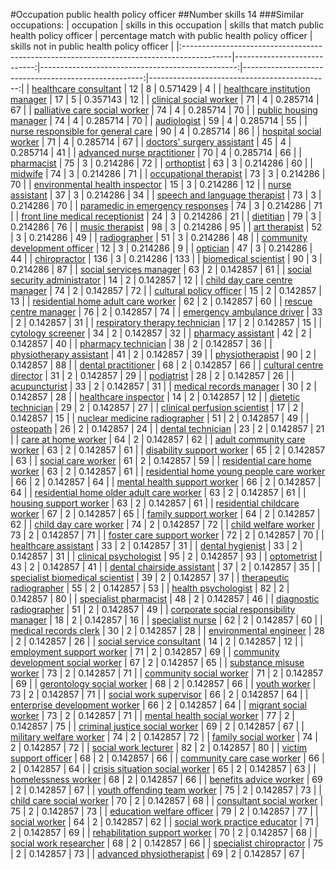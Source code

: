 #Occupation public health policy officer
##Number skills 14
###Similar occupations:
| occupation                                                                                |   skills in this occupation |   skills that match public health policy officer |   percentage match with public health policy officer |   skills not in public health policy officer |
|:------------------------------------------------------------------------------------------|----------------------------:|-------------------------------------------------:|-----------------------------------------------------:|---------------------------------------------:|
| [healthcare consultant](healthcare_consultant.md)                                         |                          12 |                                                8 |                                             0.571429 |                                            4 |
| [healthcare institution manager](healthcare_institution_manager.md)                       |                          17 |                                                5 |                                             0.357143 |                                           12 |
| [clinical social worker](clinical_social_worker.md)                                       |                          71 |                                                4 |                                             0.285714 |                                           67 |
| [palliative care social worker](palliative_care_social_worker.md)                         |                          74 |                                                4 |                                             0.285714 |                                           70 |
| [public housing manager](public_housing_manager.md)                                       |                          74 |                                                4 |                                             0.285714 |                                           70 |
| [audiologist](audiologist.md)                                                             |                          59 |                                                4 |                                             0.285714 |                                           55 |
| [nurse responsible for general care](nurse_responsible_for_general_care.md)               |                          90 |                                                4 |                                             0.285714 |                                           86 |
| [hospital social worker](hospital_social_worker.md)                                       |                          71 |                                                4 |                                             0.285714 |                                           67 |
| [doctors' surgery assistant](doctors'_surgery_assistant.md)                               |                          45 |                                                4 |                                             0.285714 |                                           41 |
| [advanced nurse practitioner](advanced_nurse_practitioner.md)                             |                          70 |                                                4 |                                             0.285714 |                                           66 |
| [pharmacist](pharmacist.md)                                                               |                          75 |                                                3 |                                             0.214286 |                                           72 |
| [orthoptist](orthoptist.md)                                                               |                          63 |                                                3 |                                             0.214286 |                                           60 |
| [midwife](midwife.md)                                                                     |                          74 |                                                3 |                                             0.214286 |                                           71 |
| [occupational therapist](occupational_therapist.md)                                       |                          73 |                                                3 |                                             0.214286 |                                           70 |
| [environmental health inspector](environmental_health_inspector.md)                       |                          15 |                                                3 |                                             0.214286 |                                           12 |
| [nurse assistant](nurse_assistant.md)                                                     |                          37 |                                                3 |                                             0.214286 |                                           34 |
| [speech and language therapist](speech_and_language_therapist.md)                         |                          73 |                                                3 |                                             0.214286 |                                           70 |
| [paramedic in emergency responses](paramedic_in_emergency_responses.md)                   |                          74 |                                                3 |                                             0.214286 |                                           71 |
| [front line medical receptionist](front_line_medical_receptionist.md)                     |                          24 |                                                3 |                                             0.214286 |                                           21 |
| [dietitian](dietitian.md)                                                                 |                          79 |                                                3 |                                             0.214286 |                                           76 |
| [music therapist](music_therapist.md)                                                     |                          98 |                                                3 |                                             0.214286 |                                           95 |
| [art therapist](art_therapist.md)                                                         |                          52 |                                                3 |                                             0.214286 |                                           49 |
| [radiographer](radiographer.md)                                                           |                          51 |                                                3 |                                             0.214286 |                                           48 |
| [community development officer](community_development_officer.md)                         |                          12 |                                                3 |                                             0.214286 |                                            9 |
| [optician](optician.md)                                                                   |                          47 |                                                3 |                                             0.214286 |                                           44 |
| [chiropractor](chiropractor.md)                                                           |                         136 |                                                3 |                                             0.214286 |                                          133 |
| [biomedical scientist](biomedical_scientist.md)                                           |                          90 |                                                3 |                                             0.214286 |                                           87 |
| [social services manager](social_services_manager.md)                                     |                          63 |                                                2 |                                             0.142857 |                                           61 |
| [social security administrator](social_security_administrator.md)                         |                          14 |                                                2 |                                             0.142857 |                                           12 |
| [child day care centre manager](child_day_care_centre_manager.md)                         |                          74 |                                                2 |                                             0.142857 |                                           72 |
| [cultural policy officer](cultural_policy_officer.md)                                     |                          15 |                                                2 |                                             0.142857 |                                           13 |
| [residential home adult care worker](residential_home_adult_care_worker.md)               |                          62 |                                                2 |                                             0.142857 |                                           60 |
| [rescue centre manager](rescue_centre_manager.md)                                         |                          76 |                                                2 |                                             0.142857 |                                           74 |
| [emergency ambulance driver](emergency_ambulance_driver.md)                               |                          33 |                                                2 |                                             0.142857 |                                           31 |
| [respiratory therapy technician](respiratory_therapy_technician.md)                       |                          17 |                                                2 |                                             0.142857 |                                           15 |
| [cytology screener](cytology_screener.md)                                                 |                          34 |                                                2 |                                             0.142857 |                                           32 |
| [pharmacy assistant](pharmacy_assistant.md)                                               |                          42 |                                                2 |                                             0.142857 |                                           40 |
| [pharmacy technician](pharmacy_technician.md)                                             |                          38 |                                                2 |                                             0.142857 |                                           36 |
| [physiotherapy assistant](physiotherapy_assistant.md)                                     |                          41 |                                                2 |                                             0.142857 |                                           39 |
| [physiotherapist](physiotherapist.md)                                                     |                          90 |                                                2 |                                             0.142857 |                                           88 |
| [dental practitioner](dental_practitioner.md)                                             |                          68 |                                                2 |                                             0.142857 |                                           66 |
| [cultural centre director](cultural_centre_director.md)                                   |                          31 |                                                2 |                                             0.142857 |                                           29 |
| [podiatrist](podiatrist.md)                                                               |                          28 |                                                2 |                                             0.142857 |                                           26 |
| [acupuncturist](acupuncturist.md)                                                         |                          33 |                                                2 |                                             0.142857 |                                           31 |
| [medical records manager](medical_records_manager.md)                                     |                          30 |                                                2 |                                             0.142857 |                                           28 |
| [healthcare inspector](healthcare_inspector.md)                                           |                          14 |                                                2 |                                             0.142857 |                                           12 |
| [dietetic technician](dietetic_technician.md)                                             |                          29 |                                                2 |                                             0.142857 |                                           27 |
| [clinical perfusion scientist](clinical_perfusion_scientist.md)                           |                          17 |                                                2 |                                             0.142857 |                                           15 |
| [nuclear medicine radiographer](nuclear_medicine_radiographer.md)                         |                          51 |                                                2 |                                             0.142857 |                                           49 |
| [osteopath](osteopath.md)                                                                 |                          26 |                                                2 |                                             0.142857 |                                           24 |
| [dental technician](dental_technician.md)                                                 |                          23 |                                                2 |                                             0.142857 |                                           21 |
| [care at home worker](care_at_home_worker.md)                                             |                          64 |                                                2 |                                             0.142857 |                                           62 |
| [adult community care worker](adult_community_care_worker.md)                             |                          63 |                                                2 |                                             0.142857 |                                           61 |
| [disability support worker](disability_support_worker.md)                                 |                          65 |                                                2 |                                             0.142857 |                                           63 |
| [social care worker](social_care_worker.md)                                               |                          61 |                                                2 |                                             0.142857 |                                           59 |
| [residential care home worker](residential_care_home_worker.md)                           |                          63 |                                                2 |                                             0.142857 |                                           61 |
| [residential home young people care worker](residential_home_young_people_care_worker.md) |                          66 |                                                2 |                                             0.142857 |                                           64 |
| [mental health support worker](mental_health_support_worker.md)                           |                          66 |                                                2 |                                             0.142857 |                                           64 |
| [residential home older adult care worker](residential_home_older_adult_care_worker.md)   |                          63 |                                                2 |                                             0.142857 |                                           61 |
| [housing support worker](housing_support_worker.md)                                       |                          63 |                                                2 |                                             0.142857 |                                           61 |
| [residential childcare worker](residential_childcare_worker.md)                           |                          67 |                                                2 |                                             0.142857 |                                           65 |
| [family support worker](family_support_worker.md)                                         |                          64 |                                                2 |                                             0.142857 |                                           62 |
| [child day care worker](child_day_care_worker.md)                                         |                          74 |                                                2 |                                             0.142857 |                                           72 |
| [child welfare worker](child_welfare_worker.md)                                           |                          73 |                                                2 |                                             0.142857 |                                           71 |
| [foster care support worker](foster_care_support_worker.md)                               |                          72 |                                                2 |                                             0.142857 |                                           70 |
| [healthcare assistant](healthcare_assistant.md)                                           |                          33 |                                                2 |                                             0.142857 |                                           31 |
| [dental hygienist](dental_hygienist.md)                                                   |                          33 |                                                2 |                                             0.142857 |                                           31 |
| [clinical psychologist](clinical_psychologist.md)                                         |                          95 |                                                2 |                                             0.142857 |                                           93 |
| [optometrist](optometrist.md)                                                             |                          43 |                                                2 |                                             0.142857 |                                           41 |
| [dental chairside assistant](dental_chairside_assistant.md)                               |                          37 |                                                2 |                                             0.142857 |                                           35 |
| [specialist biomedical scientist](specialist_biomedical_scientist.md)                     |                          39 |                                                2 |                                             0.142857 |                                           37 |
| [therapeutic radiographer](therapeutic_radiographer.md)                                   |                          55 |                                                2 |                                             0.142857 |                                           53 |
| [health psychologist](health_psychologist.md)                                             |                          82 |                                                2 |                                             0.142857 |                                           80 |
| [specialist pharmacist](specialist_pharmacist.md)                                         |                          48 |                                                2 |                                             0.142857 |                                           46 |
| [diagnostic radiographer](diagnostic_radiographer.md)                                     |                          51 |                                                2 |                                             0.142857 |                                           49 |
| [corporate social responsibility manager](corporate_social_responsibility_manager.md)     |                          18 |                                                2 |                                             0.142857 |                                           16 |
| [specialist nurse](specialist_nurse.md)                                                   |                          62 |                                                2 |                                             0.142857 |                                           60 |
| [medical records clerk](medical_records_clerk.md)                                         |                          30 |                                                2 |                                             0.142857 |                                           28 |
| [environmental engineer](environmental_engineer.md)                                       |                          28 |                                                2 |                                             0.142857 |                                           26 |
| [social service consultant](social_service_consultant.md)                                 |                          14 |                                                2 |                                             0.142857 |                                           12 |
| [employment support worker](employment_support_worker.md)                                 |                          71 |                                                2 |                                             0.142857 |                                           69 |
| [community development social worker](community_development_social_worker.md)             |                          67 |                                                2 |                                             0.142857 |                                           65 |
| [substance misuse worker](substance_misuse_worker.md)                                     |                          73 |                                                2 |                                             0.142857 |                                           71 |
| [community social worker](community_social_worker.md)                                     |                          71 |                                                2 |                                             0.142857 |                                           69 |
| [gerontology social worker](gerontology_social_worker.md)                                 |                          68 |                                                2 |                                             0.142857 |                                           66 |
| [youth worker](youth_worker.md)                                                           |                          73 |                                                2 |                                             0.142857 |                                           71 |
| [social work supervisor](social_work_supervisor.md)                                       |                          66 |                                                2 |                                             0.142857 |                                           64 |
| [enterprise development worker](enterprise_development_worker.md)                         |                          66 |                                                2 |                                             0.142857 |                                           64 |
| [migrant social worker](migrant_social_worker.md)                                         |                          73 |                                                2 |                                             0.142857 |                                           71 |
| [mental health social worker](mental_health_social_worker.md)                             |                          77 |                                                2 |                                             0.142857 |                                           75 |
| [criminal justice social worker](criminal_justice_social_worker.md)                       |                          69 |                                                2 |                                             0.142857 |                                           67 |
| [military welfare worker](military_welfare_worker.md)                                     |                          74 |                                                2 |                                             0.142857 |                                           72 |
| [family social worker](family_social_worker.md)                                           |                          74 |                                                2 |                                             0.142857 |                                           72 |
| [social work lecturer](social_work_lecturer.md)                                           |                          82 |                                                2 |                                             0.142857 |                                           80 |
| [victim support officer](victim_support_officer.md)                                       |                          68 |                                                2 |                                             0.142857 |                                           66 |
| [community care case worker](community_care_case_worker.md)                               |                          66 |                                                2 |                                             0.142857 |                                           64 |
| [crisis situation social worker](crisis_situation_social_worker.md)                       |                          65 |                                                2 |                                             0.142857 |                                           63 |
| [homelessness worker](homelessness_worker.md)                                             |                          68 |                                                2 |                                             0.142857 |                                           66 |
| [benefits advice worker](benefits_advice_worker.md)                                       |                          69 |                                                2 |                                             0.142857 |                                           67 |
| [youth offending team worker](youth_offending_team_worker.md)                             |                          75 |                                                2 |                                             0.142857 |                                           73 |
| [child care social worker](child_care_social_worker.md)                                   |                          70 |                                                2 |                                             0.142857 |                                           68 |
| [consultant social worker](consultant_social_worker.md)                                   |                          75 |                                                2 |                                             0.142857 |                                           73 |
| [education welfare officer](education_welfare_officer.md)                                 |                          79 |                                                2 |                                             0.142857 |                                           77 |
| [social worker](social_worker.md)                                                         |                          64 |                                                2 |                                             0.142857 |                                           62 |
| [social work practice educator](social_work_practice_educator.md)                         |                          71 |                                                2 |                                             0.142857 |                                           69 |
| [rehabilitation support worker](rehabilitation_support_worker.md)                         |                          70 |                                                2 |                                             0.142857 |                                           68 |
| [social work researcher](social_work_researcher.md)                                       |                          68 |                                                2 |                                             0.142857 |                                           66 |
| [specialist chiropractor](specialist_chiropractor.md)                                     |                          75 |                                                2 |                                             0.142857 |                                           73 |
| [advanced physiotherapist](advanced_physiotherapist.md)                                   |                          69 |                                                2 |                                             0.142857 |                                           67 |
